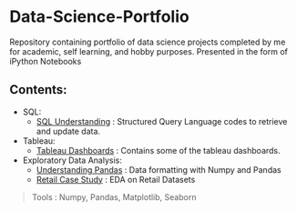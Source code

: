 # Data-Science-Portfolio
Repository containing portfolio of data science projects completed by me for academic, self learning, and hobby purposes. Presented in the form of iPython Notebooks
## Contents:
- SQL:
  - [SQL Understanding](https://github.com/aryangupta309/Data-Science-Portfolio/tree/main/Sql) : Structured Query Language codes to retrieve and update data.
- Tableau:
  - [Tableau Dashboards](https://github.com/aryangupta309/Data-Science-Portfolio/tree/main/Tableau) : Contains some of the tableau dashboards.
- Exploratory Data Analysis:
  - [Understanding Pandas](https://github.com/aryangupta309/Data-Science-Portfolio/tree/main/1.%20Pandas%20Basics%20Exercises) : Data formatting with Numpy and Pandas
  - [Retail Case Study](https://github.com/aryangupta309/Data-Science-Portfolio/tree/main/3.%20Pandas%20Case%20Study%201%20-%20Retail%20Case%20Study) : EDA on Retail Datasets
> Tools : Numpy, Pandas, Matplotlib, Seaborn
